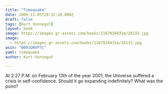 ```yaml
---
title: "Timequake"
date: 2006-11-05T20:32:10.000Z
draft: false
tags: [Kurt Vonnegut]
layout: book
image: https://images.gr-assets.com/books/1167928431m/28133.jpg
image: 
  - https://images.gr-assets.com/books/1167928431m/28133.jpg
asin: "B001QNVP7C"
yaml: timequake
author: Kurt Vonnegut

---
```


At 2:27 P.M. on February 13th of the year 2001, the Universe suffered a crisis in self-confidence. Should it go expanding indefinitely? What was the point?